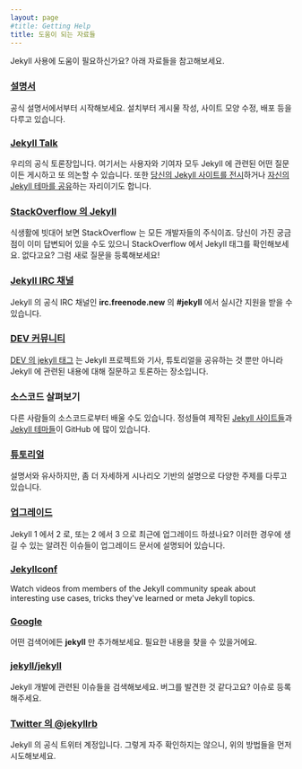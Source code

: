 ```yaml
---
layout: page
#title: Getting Help
title: 도움이 되는 자료들
---
```


<!--
Need help with Jekyll? Try these resources.
-->
Jekyll 사용에 도움이 필요하신가요? 아래 자료들을 참고해보세요.

<!--
### [Documentation](/docs/home/)
-->
### [설명서](/docs/home/)

<!--
Start with our official guide to Jekyll covering installation, writing, customization, deployment, and more.
-->
공식 설명서에서부터 시작해보세요. 설치부터 게시물 작성, 사이트 모양 수정, 배포 등을 다루고 있습니다.

### [Jekyll Talk](https://talk.jekyllrb.com/)

<!--
Our official Discourse forum. Here, users and contributors
can ask questions and discuss all aspects of Jekyll.
Also the place to [showcase your jekyll sites](https://talk.jekyllrb.com/t/jekyll-showcase-share-your-sites-built-with-jekyll/44/80) and [share your jekyll themes](https://talk.jekyllrb.com/t/jekyll-theme-showcase-share-your-jekyll-themes/1382/2).
-->
우리의 공식 토론장입니다. 여기서는 사용자와 기여자 모두 Jekyll 에
관련된 어떤 질문이든 게시하고 또 의논할 수 있습니다.
또한 [당신의 Jekyll 사이트를 전시](https://talk.jekyllrb.com/t/jekyll-showcase-share-your-sites-built-with-jekyll/44/80)하거나 [자신의 Jekyll 테마를 공유](https://talk.jekyllrb.com/t/jekyll-theme-showcase-share-your-jekyll-themes/1382/2)하는 자리이기도 합니다.

<!--
### [Jekyll on StackOverflow](https://stackoverflow.com/questions/tagged/jekyll)
-->
### [StackOverflow 의 Jekyll](https://stackoverflow.com/questions/tagged/jekyll)

<!--
StackOverflow is a staple of any developer's diet. Check out the Jekyll tag
on StackOverflow for an answer to your question. Not there? Ask a new
question!
-->
식생활에 빗대어 보면 StackOverflow 는 모든 개발자들의 주식이죠. 당신이 가진
궁금점이 이미 답변되어 있을 수도 있으니 StackOverflow 에서 Jekyll 태그를
확인해보세요. 없다고요? 그럼 새로 질문을 등록해보세요!

<!--
### [Jekyll IRC Channel](irc:irc.freenode.net/jekyll)
-->
### [Jekyll IRC 채널](irc:irc.freenode.net/jekyll)

<!--
Get live support at **#jekyll** on **irc.freenode.net**, the official
Jekyll IRC channel.
-->
Jekyll 의 공식 IRC 채널인 **irc.freenode.new** 의 **#jekyll** 에서 실시간 지원을
받을 수 있습니다.

<!--
### [The Dev community](https://dev.to/)
-->
### [DEV 커뮤니티](https://dev.to/)

<!--
[DEV’s jekyll tag](https://dev.to/t/jekyll) is a place to share Jekyll projects, articles and tutorials as well as start discussions and ask for feedback on Jekyll-related topics. Developers of all skill-levels are welcome to take part.
-->
[DEV 의 jekyll 태그](https://dev.to/t/jekyll) 는 Jekyll 프로젝트와 기사, 튜토리얼을 공유하는 것 뿐만 아니라 Jekyll 에 관련된 내용에 대해 질문하고 토론하는 장소입니다.

<!--
### View source
-->
### 소스코드 살펴보기

<!--
Learn from the source of others, you'll find plenty of [jekyll sites](https://github.com/topics/jekyll-site) and [jekyll themes](https://github.com/topics/jekyll-themes) carefully handcrafted on GitHub.
-->
다른 사람들의 소스코드로부터 배울 수도 있습니다. 정성들여 제작된 [Jekyll 사이트들](https://github.com/topics/jekyll-site)과 [Jekyll 테마들](https://github.com/topics/jekyll-themes)이 GitHub 에 많이 있습니다.

<!--
### [Tutorials](/tutorials/home)
-->
### [튜토리얼](/tutorials/home)

<!--
Similar to documentation, but more detailed scenario-based walk-throughs covering a variety of topics.
-->
설명서와 유사하지만, 좀 더 자세하게 시나리오 기반의 설명으로 다양한 주제를 다루고 있습니다.

<!--
### [Upgrading](/docs/upgrading/)
-->
### [업그레이드](/docs/upgrading/)

<!--
Did you recently upgrade from Jekyll 1 to 2 or from Jekyll 2 to 3?
Known breaking changes are listed in the upgrading docs.
-->
Jekyll 1 에서 2 로, 또는 2 에서 3 으로 최근에 업그레이드 하셨나요?
이러한 경우에 생길 수 있는 알려진 이슈들이 업그레이드 문서에 설명되어 있습니다.

### [Jekyllconf](/jekyllconf/)

Watch videos from members of the Jekyll community speak about interesting use cases, tricks they've learned or meta Jekyll topics.

### [Google](https://www.google.com/?q=jekyll)

<!--
Add **jekyll** to almost any query, and you'll find just what you need.
-->
어떤 검색어에든 **jekyll** 만 추가해보세요. 필요한 내용을 찾을 수 있을거에요.

### [jekyll/jekyll](https://github.com/jekyll/jekyll/issues)

<!--
Search through the issues on the main Jekyll development. Think you've
found a bug? File a new issue.
-->
Jekyll 개발에 관련된 이슈들을 검색해보세요. 버그를 발견한 것 같다고요?
이슈로 등록해주세요.

<!--
### [@jekyllrb on Twitter](https://twitter.com/jekyllrb)
-->
### [Twitter 의 @jekyllrb](https://twitter.com/jekyllrb)

<!--
The official Jekyll Twitter account. It's not checked often, so try the
above first.
-->
Jekyll 의 공식 트위터 계정입니다. 그렇게 자주 확인하지는 않으니, 위의 방법들을
먼저 시도해보세요.
